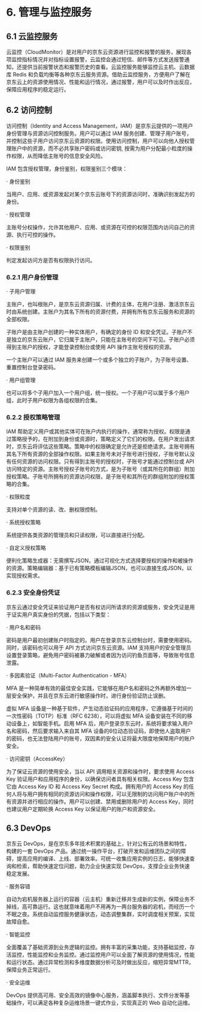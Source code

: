 # 6. 管理与监控服务

## 6.1 云监控服务

云监控（CloudMonitor）是对用户的京东云资源进行监控和报警的服务，展现各项监控指标情况并对指标设置报警，云监控会通过短信、邮件等方式发送报警通知，还提供当前报警状态和报警历史的查看。云监控服务能够监控云主机、云数据库 Redis 和负载均衡等各种京东云服务资源。借助云监控服务，方便用户了解在京东云上的资源使用情况、性能和运行情况，通过报警，用户可以及时作出反应，保障应用程序的稳定运行。

## 6.2 访问控制

访问控制（Identity and Access Management，IAM）是京东云提供的一项用户身份管理与资源访问控制服务。用户可以通过 IAM 服务创建、管理子用户账号，并控制这些子用户访问京东云资源的权限。使用访问控制，用户可以向他人授权管理账户中的资源，而不必共享账户密码或访问密钥, 按需为用户分配最小粒度的操作权限，从而降低主账号的信息安全风险。

IAM 包含授权管理，身份鉴别，权限鉴别三个模块：

· 身份鉴别

当用户、应用、或资源发起对某个京东云账号下的资源访问时，准确识别发起方的身份。

· 授权管理

主账号分权操作，允许其他用户、应用、或资源在可控的权限范围内访问自己的资源、执行可控的操作。

· 权限鉴别

判定发起访问方是否有权限执行访问。

### 6.2.1 用户身份管理

· 子用户管理

主账户，也叫根账户，是京东云资源归属、计费的主体，在用户注册、激活京东云时由系统创建。主账户为其名下所有的资源付费，并拥有所有京东云服务和资源的全部权限。

子账户是由主账户创建的一种实体用户，有确定的身份 ID 和安全凭证。子账户不是独立的京东云账户，它归属于主账户，只能在主账号的空间下可见。子账户必须得到主账户的授权，才能登录控制台或使用 API 操作主账号授权的资源。

一个主账户可以通过 IAM 服务来创建一个或多个独立的子账户，为子账号设置、重置控制台登录密码。

· 用户组管理

也可以将多个子用户加入一个用户组，统一授权。一个子用户可以属于多个用户组，此时子用户权限为各组权限的合集。

### 6.2.2 授权策略管理

IAM 帮助定义用户或其他实体可在账户内执行的操作，通常称为授权。权限是通过策略授予的，在附加到身份或资源时，策略定义了它们的权限。在用户发出请求时，京东云将评估这些策略。策略中的权限确定是允许还是拒绝请求。主账号拥有其名下所有资源的全部操作权限。如果主账号未对子账号进行授权，子账号默认没有任何资源的访问权限。只有得到主账号的授权时，子账号才能通过控制台或 API 访问特定的资源。主账号授权子账号的方式，是为子账号（或其所在的群组）附加授权策略。子账号所拥有的资源访问权限，是子账号和其所在的群组附加的授权策略的合集。

· 权限粒度

支持对单个资源的读、改、删权限控制。

· 系统授权策略

系统提供各类资源的管理员和只读权限，可以直接进行分配。

· 自定义授权策略

便利化策略生成器：无需撰写JSON，通过可视化方式选择要授权的操作和被操作的资源。策略编辑器：基于已有策略模板编辑JSON，也可以直接生成JSON，以实现授权需求。

### 6.2.3 安全身份凭证

京东云通过安全凭证来验证用户是否有权访问所请求的资源或服务，安全凭证是用于证实用户真实身份的凭据，包括以下类型：

· 用户名和密码

密码是用户最初创建账户时指定的。用户在登录京东云控制台时，需要使用密码。同时，该密码也可以用于 API 方式访问京东云资源。IAM 支持用户的安全管理员设置登录策略，避免用户密码被暴力破解或者因为访问钓鱼页面等，导致账号信息泄露。

· 多因素验证（Multi-Factor Authentication - MFA）

MFA 是一种简单有效的最佳安全实践，它能够在用户名和密码之外再额外增加一层安全保护，并且在京东云进行敏感操作时，进行身份验证防止误删。

虚拟 MFA 设备是一种基于软件，产生动态验证码的应用程序，它遵循基于时间的一次性密码（TOTP）标准（RFC 6238），可以将虚拟 MFA 设备安装在不同的移动设备上，如智能手机。启用 MFA 后，用户登录京东云时，系统将要求输入用户名和密码，然后要求输入来自其 MFA 设备的6位动态验证码，即使他人盗取用户的密码，也无法登陆用户的账号，双因素的安全认证将最大限度地保障用户的账户安全。

· 访问密钥（AccessKey）

为了保证云资源的使用安全，当以 API 调用相关资源和操作时，要求使用 Access Key 验证用户和应用程序的身份，以确保访问者具有相关权限。Access Key 包含它由 Access Key ID 和 Access Key Secret 构成。拥有用户的 Access Key 的任何人将与用户拥有相同的资源访问和操作权限，可以无限制的访问用户账户中的所有资源并进行相应的操作。用户可以创建、禁用或删除用户的 Access Key，同时也建议用户定期轮换 Access Key 以保证用户的账户和资源安全。

## 6.3 DevOps

京东云 DevOps，是在京东多年技术积累的基础上，针对公有云的场景和特性，构建的一套 DevOps 产品。通过统一操作平台，打破开发和运维团队之间的障碍，提高应用的编译、上线、部署效率。可统一收集应用实例的日志，能够快速查询和检索，帮助快速定位问题，助力企业快速实现 DevOps，支撑企业业务快速稳定发展。

· 服务容错

自动为宕机服务器上运行的容器（云主机）重新迁移并生成新的实例，保障业务不掉线，高可靠运行。这也就意味着用户不用再为一两台服务器的宕机，而经历一个不眠之夜。系统自动监控服务健康状态，动态调整集群，实时调度相关预案，实现故障自愈。

· 智能监控

全面覆盖了基础资源到业务逻辑的监控。拥有丰富的采集功能，支持基础监控，存活监控，性能监控和业务监控。通过监控用户可以全面了解资源的使用情况，性能和运行状态。通过异常检测和多维度数据分析可及时做出反应，缩短异常MTTR，保障业务正常运行。

· 安全运维

DevOps 提供高可用、安全高效的镜像中心服务，涵盖脚本执行、文件分发等基础操作，可以满足各种复杂运维场景一键式作业，实现真正的 Web 自动化运维。

